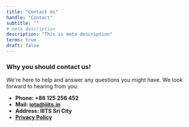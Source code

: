 ```yaml
---
title: "Contact Us"
handle: "Contact"
subtitle: ""
# meta description
description: "This is meta description"
terms: true
draft: false
---
```



### Why you should contact us!
We're here to help and answer any questions you might have. We look forward to hearing from you.

* **Phone: +88 125 256 452** 
* **Mail: iota@iiits.in**
* **Address: IIITS Sri City**
* **[Privacy Policy](../privacy-policy)**
